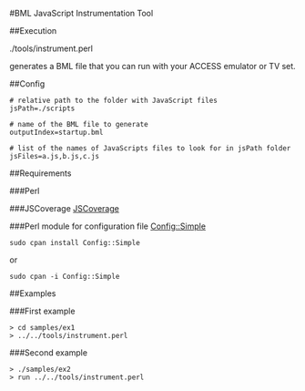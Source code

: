 #BML JavaScript Instrumentation Tool

##Execution

./tools/instrument.perl

generates a BML file that you can run with your ACCESS emulator or TV set.

##Config

    # relative path to the folder with JavaScript files
    jsPath=./scripts

    # name of the BML file to generate
    outputIndex=startup.bml

    # list of the names of JavaScripts files to look for in jsPath folder
    jsFiles=a.js,b.js,c.js


##Requirements


###Perl

###JSCoverage
[JSCoverage](http://siliconforks.com/jscoverage/) 

###Perl module for configuration file
[Config::Simple](http://search.cpan.org/~sherzodr/Config-Simple-4.59/Simple.pm#SIMPLE_CONFIGURATION_FILE/) 

    sudo cpan install Config::Simple
or

    sudo cpan -i Config::Simple


##Examples

###First example

    > cd samples/ex1
    > ../../tools/instrument.perl

###Second example

    > ./samples/ex2
    > run ../../tools/instrument.perl

